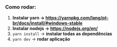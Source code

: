 ### Como rodar:
1. **Instalar yarn -> https://yarnpkg.com/lang/pt-br/docs/install/#windows-stable**
2. **Instalar nodejs -> https://nodejs.org/en/**
3. `yarn install` -> **instalar todas as dependências**
4. `yarn dev` -> **rodar aplicação**
